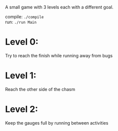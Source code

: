 A small game with 3 levels each with a different goal.

compile: ``./compile``\
run: ``./run Main``

# Level 0:
Try to reach the finish while running away from bugs
# Level 1:
Reach the other side of the chasm
# Level 2:
Keep the gauges full by running between activities